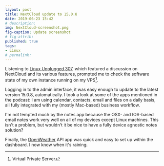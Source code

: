 ```yaml
---
layout: post
title: NextCloud update to 15.0.8
date: 2019-06-23 15:42
# description: 
img: NextCloud-screenshot.png
fig-caption: Update screenshot
# fig-attrib: 
published: true
tags:
- Linux
# permalink:
---
```

Listening to [Linux Unplugged 307](https://linuxunplugged.com/307), which featured a discussion on NextCloud and its various features, prompted me to check the software state of my own instance running on my VPS[^VPS].

Logging in to the admin interface, it was easy enough to update to the latest version 15.0.8, automatically. I took a look at some of the apps mentioned in the podcast: I am using calendar, contacts, email and files on a daily basis, all fully integrated with my (mostly Mac-based) business workflow. 

I'm not tempted much by the notes app because the OSX- and IOS-based email notes work very well on all of my devices except Linux machines. This isn't a problem, but wouldn't it be nice to have a fully device agnostic notes solution?

Finally, the [OpenWeather](https://openweathermap.org/) API app was quick and easy to set up within the dashboard. I now know when it's raining.


[^VPS]: Virtual Private Server
